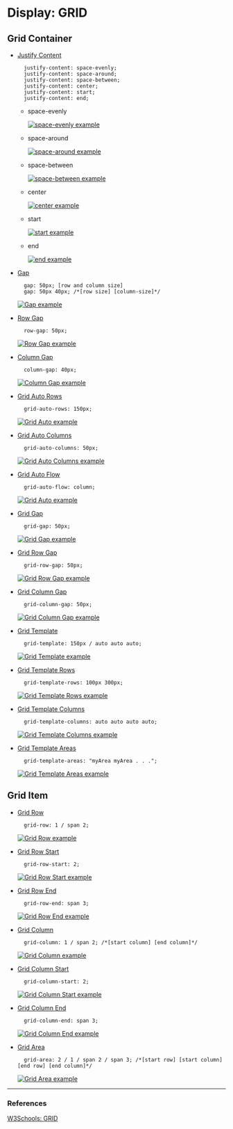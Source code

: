 # Display: GRID


## Grid Container

- [Justify Content][Justify Content]

        justify-content: space-evenly;
        justify-content: space-around;
        justify-content: space-between;
        justify-content: center;
        justify-content: start;
        justify-content: end;

  - space-evenly
    
    [![space-evenly example](/css/display/grid/assets/img/container/justify-content-space-evenly.png "space-evenly")][Justify Content]

  - space-around
    
    [![space-around example](/css/display/grid/assets/img/container/justify-content-space-around.png "space-around")][Justify Content]

  - space-between
    
    [![space-between example](/css/display/grid/assets/img/container/justify-content-space-between.png "space-between")][Justify Content]

  - center
    
    [![center example](/css/display/grid/assets/img/container/justify-content-center.png "center")][Justify Content]

  - start
    
    [![start example](/css/display/grid/assets/img/container/justify-content-start.png "start")][Justify Content]

  - end
    
    [![end example](/css/display/grid/assets/img/container/justify-content-end.png "end")][Justify Content]

- [Gap][Gap]

        gap: 50px; [row and column size]
        gap: 50px 40px; /*[row size] [column-size]*/  
        
  [![Gap example](/css/display/grid/assets/img/container/gap.png "Gap example")][Gap]

- [Row Gap][Row Gap]

        row-gap: 50px;  
        
  [![Row Gap example](/css/display/grid/assets/img/container/row-gap.png "Row Gap example")][Row Gap]

- [Column Gap][Column Gap]

        column-gap: 40px;  
        
  [![Column Gap example](/css/display/grid/assets/img/container/column-gap.png "Column Gap example")][Column Gap]

- [Grid Auto Rows][Grid Auto Rows]

        grid-auto-rows: 150px;  
        
  [![Grid Auto example](/css/display/grid/assets/img/container/grid-auto-rows.png "Grid Auto Rows example")][Grid Auto Rows]

- [Grid Auto Columns][Grid Auto Columns]

        grid-auto-columns: 50px;  
        
  [![Grid Auto Columns example](/css/display/grid/assets/img/container/grid-auto-columns.png "Grid Auto Columns example")][Grid Auto Columns]

- [Grid Auto Flow][Grid Auto Flow]

        grid-auto-flow: column;  
        
  [![Grid Auto example](/css/display/grid/assets/img/container/grid-auto-flow.png "Grid Auto Flow example")][Grid Auto Flow]

- [Grid Gap][Grid Gap]

        grid-gap: 50px;  
        
  [![Grid Gap example](/css/display/grid/assets/img/container/grid-gap.png "Grid Gap example")][Grid Gap]

- [Grid Row Gap][Grid Row Gap]

        grid-row-gap: 50px;  
        
  [![Grid Row Gap example](/css/display/grid/assets/img/container/grid-row-gap.png "Grid Row Gap example")][Grid Row Gap]

- [Grid Column Gap][Grid Column Gap]

        grid-column-gap: 50px;  
        
  [![Grid Column Gap example](/css/display/grid/assets/img/container/grid-column-gap.png "Grid Column Gap example")][Grid Column Gap]

- [Grid Template][Grid Template]

        grid-template: 150px / auto auto auto;  
        
  [![Grid Template example](/css/display/grid/assets/img/container/grid-template.png "Grid Template example")][Grid Template]

- [Grid Template Rows][Grid Template Rows]

        grid-template-rows: 100px 300px;  
        
  [![Grid Template Rows example](/css/display/grid/assets/img/container/grid-template-rows.png "Grid Template Rows example")][Grid Template Rows]

- [Grid Template Columns][Grid Template Columns]

        grid-template-columns: auto auto auto auto;  
        
  [![Grid Template Columns example](/css/display/grid/assets/img/container/grid-template-columns.png "Grid Template Columns example")][Grid Template Columns]

- [Grid Template Areas][Grid Template Areas]

        grid-template-areas: "myArea myArea . . .";  
        
  [![Grid Template Areas example](/css/display/grid/assets/img/container/grid-template-areas.png "Grid Template Areas example")][Grid Template Areas]


## Grid Item

- [Grid Row][Grid Row]

        grid-row: 1 / span 2;  
        
  [![Grid Row example](/css/display/grid/assets/img/item/grid-row.png "Grid Row example")][Grid Row]

- [Grid Row Start][Grid Row Start]

        grid-row-start: 2;  
        
  [![Grid Row Start example](/css/display/grid/assets/img/item/grid-row-start.png "Grid Row Start example")][Grid Row Start]

- [Grid Row End][Grid Row End]

        grid-row-end: span 3;  
        
  [![Grid Row End example](/css/display/grid/assets/img/item/grid-row-end.png "Grid Row End example")][Grid Row End]

- [Grid Column][Grid Column]

        grid-column: 1 / span 2; /*[start column] [end column]*/  
        
  [![Grid Column example](/css/display/grid/assets/img/item/grid-column.png "Grid Column example")][Grid Column]

- [Grid Column Start][Grid Column Start]

        grid-column-start: 2;  
        
  [![Grid Column Start example](/css/display/grid/assets/img/item/grid-column-start.png "Grid Column Start example")][Grid Column Start]

- [Grid Column End][Grid Column End]

        grid-column-end: span 3;  
        
  [![Grid Column End example](/css/display/grid/assets/img/item/grid-column-end.png "Grid Column End example")][Grid Column End]

- [Grid Area][Grid Area]

        grid-area: 2 / 1 / span 2 / span 3; /*[start row] [start column] [end row] [end column]*/  
        
  [![Grid Area example](/css/display/grid/assets/img/item/grid-area.png "Grid Area example")][Grid Area]
        
***

### References

[W3Schools: GRID][GRID]

[GRID]: https://www.w3schools.com/css/css_grid.asp "GRID"
[Column Gap]: https://www.w3schools.com/cssref/css3_pr_column-gap.php "Column Gap"
[Gap]: https://www.w3schools.com/cssref/css3_pr_gap.php "Gap"
[Grid Area]: https://www.w3schools.com/cssref/pr_grid-area.php "Grid Area"
[Grid Auto Columns]: https://www.w3schools.com/cssref/pr_grid-auto-columns.php "Grid Auto Columns"
[Grid Auto Flow]: https://www.w3schools.com/cssref/pr_grid-auto-flow.php "Grid Auto Flow"
[Grid Auto Rows]: https://www.w3schools.com/cssref/pr_grid-auto-rows.php "Grid Auto Rows"
[Grid Column]: https://www.w3schools.com/cssref/pr_grid-column.php "Grid Column"
[Grid Column End]: https://www.w3schools.com/cssref/pr_grid-column-end.php "Grid Column End"
[Grid Column Gap]: https://www.w3schools.com/cssref/pr_grid-column-gap.php "Grid Column Gap"
[Grid Column Start]: https://www.w3schools.com/cssref/pr_grid-column-start.php "Grid Column Start"
[Grid Gap]: https://www.w3schools.com/cssref/pr_grid-gap.php "Grid Gap"
[Grid Row]: https://www.w3schools.com/cssref/pr_grid-row.php "Grid Row"
[Grid Row End]: https://www.w3schools.com/cssref/pr_grid-row-end.php "Grid Row End"
[Grid Row Gap]: https://www.w3schools.com/cssref/pr_grid-row-gap.php "Grid Row Gap"
[Grid Row Start]: https://www.w3schools.com/cssref/pr_grid-row-start.php "Grid Row Start"
[Grid Template]: https://www.w3schools.com/cssref/pr_grid-template.php "Grid Template"
[Grid Template Areas]: https://www.w3schools.com/cssref/pr_grid-template-areas.php "Grid Template Areas"
[Grid Template Columns]: https://www.w3schools.com/cssref/pr_grid-template-columns.php "Grid Template Columns"
[Grid Template Rows]: https://www.w3schools.com/cssref/pr_grid-template-rows.php "Grid Template Rows"
[Row Gap]: https://www.w3schools.com/cssref/css3_pr_row-gap.php "Row Gap"
[Justify Content]: https://www.w3schools.com/css/css_grid_container.asp "Justify Content"
